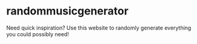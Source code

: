 # randommusicgenerator
Need quick inspiration? Use this website to randomly generate everything you could possibly need!

